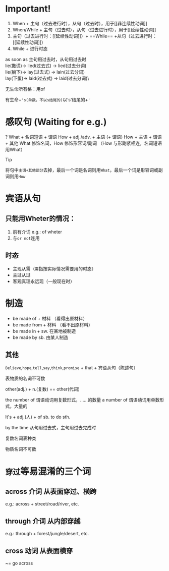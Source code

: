 <!---while + 过去进行时\-->
# Important!
1. When + 主句（过去进行时），从句（过去时），用于[[非连续性动词]]
2. When/While + 主句（过去时），从句（过去进行时），用于[[延续性动词]]
3. 主句（过去进行时：[[延续性动词]]）+ ==While== +从句（过去进行时：[[延续性动词]]）
4. While + 进行时态

as soon as 主句用过去时，从句用过去时\
lie(撒谎)-> lied(过去式) -> lied(过去分词)\
lie(躺下)-> lay(过去式) -> lain(过去分词)\
lay(下蛋)-> laid(过去式) -> laid(过去分词)\

无生命所有格：用of

有生命+`'s(单数，不以s结尾的)`以‘s’结尾的+`'`

# 感叹句 (Waiting for e.g.)
? What + 名词短语 + 谓语
How + adj./adv. + 主语 (+ 谓语)
How + 主语 + 谓语+ 其他
What 修饰名词，How 修饰形容词/副词
（How 与形副紧相连，名词短语用What）

> [!TIP]
> 将句中`主谓+其他部分`去掉，最后一个词是名词则用`What`，最后一个词是形容词或副词则用`How`
# 宾语从句
## 只能用Wheter的情况：
1. 前有介词 e.g.: of wheter
2. 与`or not`连用

## 时态
- 主现从需（`需`指按实际情况需要用的时态）
- 主过从过
- 客观真理永远现（一般现在时）

# 制造
- be made of + 材料 （看得出原材料）
- be made from + 材料 （看不出原材料）
- be made in + sw. 在某地被制造
- be made by sb. 由某人制造

## 其他
`Believe`,`hope`,`tell`,`say`,`think`,`promise` + that + 宾语从句（陈述句）

表物质的名词不可数

other(adj.) + n.(复数) == other(代词)

the number of 谓语动词用复数形式，……的数量
a number of 谓语动词用单数形式，大量的

It's + adj.(人) + of sb. to do sth.

by the time 从句用过去式，主句用过去完成时

复数名词表种类

物质名词不可数

# `穿过`等易混淆的三个词
## across 介词 从表面穿过、横跨
e.g.: across + street/road/river, etc.

## through 介词 从内部穿越
e.g.: through + forest/jungle/desert, etc.

## cross 动词 从表面横穿
~= go across
